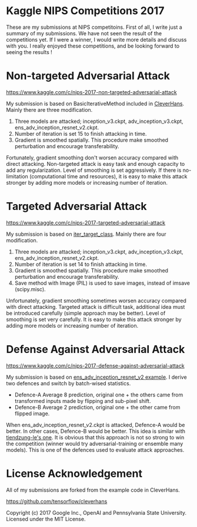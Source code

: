 Kaggle NIPS Competitions 2017
====

These are my submissions at NIPS competitoins. First of all, I write just a summary of my submissions. We have not seen the result of the competitions yet.
If I were a winner, I would write more details and discuss with you. I really enjoyed these competitions, and be looking forward to seeing the results !

# Non-targeted Adversarial Attack

https://www.kaggle.com/c/nips-2017-non-targeted-adversarial-attack

My submission is based on BasicIterativeMethod included in [CleverHans](https://github.com/tensorflow/cleverhans).
Mainly there are three modification.

1. Three models are attacked; inception_v3.ckpt, adv_inception_v3.ckpt, ens_adv_inception_resnet_v2.ckpt.
2. Number of iteration is set 15 to finish attacking in time.
3. Gradient is smoothed spatially. This procedure make smoothed perturbation and encourage transferability.

Fortunately, gradient smoothing don't worsen accuracy compared with direct attacking.
Non-targeted attack is easy task and enough capacity to add any regularization.
Level of smoothing is set aggressively.
If there is no-limitation (computational time and resources),
it is easy to make this attack stronger by adding more models or increasing number of iteration.

# Targeted Adversarial Attack

https://www.kaggle.com/c/nips-2017-targeted-adversarial-attack

My submission is based on [iter_target_class](https://github.com/tensorflow/cleverhans/tree/master/examples/nips17_adversarial_competition/sample_targeted_attacks/iter_target_class).
Mainly there are four modification.

1. Three models are attacked; inception_v3.ckpt, adv_inception_v3.ckpt, ens_adv_inception_resnet_v2.ckpt.
2. Number of iteration is set 14 to finish attacking in time.
3. Gradient is smoothed spatially. This procedure make smoothed perturbation and encourage transferability.
4. Save method with Image (PIL) is used to save images, instead of imsave (scipy.misc).

Unfortunately, gradient smoothing sometimes worsen accuracy compared with direct attacking.
Targeted attack is difficult task, additional idea must be introduced carefully (simple approach may be better).
Level of smoothing is set very carefully.
It is easy to make this attack stronger by adding more models or increasing number of iteration.

# Defense Against Adversarial Attack

https://www.kaggle.com/c/nips-2017-defense-against-adversarial-attack

My submission is based on [ens_adv_inception_resnet_v2 example](https://github.com/tensorflow/cleverhans/tree/master/examples/nips17_adversarial_competition/sample_defenses/ens_adv_inception_resnet_v2).
I derive two defences and switch by batch-wised statistics.

* Defence-A Average 8 prediction, original one + the others came from transformed inputs made by flipping and sub-pixel shift.
* Defence-B Average 2 prediction, original one + the other came from flipped image.

When ens_adv_inception_resnet_v2.ckpt is attacked, Defence-A would be better.
In other cases, Defence-B would be better.
This idea is similar with [tiendzung-le's one](https://github.com/tiendzung-le/cleverhans-models).
It is obvious that this approach is not so strong to win the competition
(winner would try adversarial-training or ensemble many models).
This is one of the defences used to evaluate attack approaches.

# License Acknowledgement

All of my submissions are forked from the example code in CleverHans.

https://github.com/tensorflow/cleverhans

Copyright (c) 2017 Google Inc., OpenAI and Pennsylvania State University.
Licensed under the MIT License.
